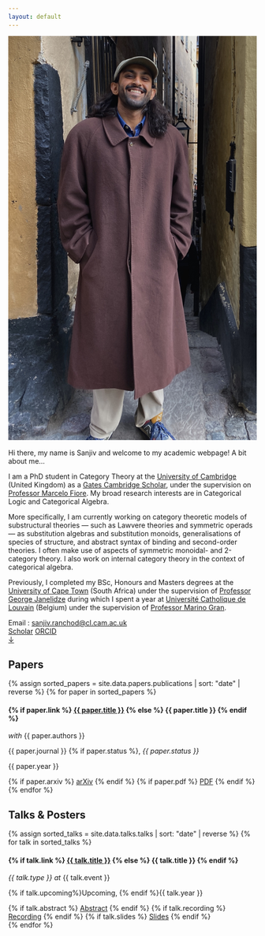 ```yaml
---
layout: default
---
```


<!-- About Me -->
<section id="about" class="about-section">
  <div class="about-content">
    <div class="about-image">
      <img src="assets/img/profile_pic.jpg" alt="Profile Image">
    </div>
    <div class="about-right">
      <div class="about-text">
        <p> Hi there, my name is Sanjiv and welcome to my academic webpage! A bit about me...</p>
        <p>
        I am a PhD student in Category Theory at the <a href="https://www.cst.cam.ac.uk/" target="_blank">University of Cambridge</a> (United Kingdom) as a <a href="https://www.gatescambridge.org/biography/18554/" target="_blank">Gates Cambridge Scholar</a>, under the supervision on <a href="https://www.cl.cam.ac.uk/~mpf23/" target="_blank">Professor Marcelo Fiore</a>. My broad research interests are in Categorical Logic and Categorical Algebra.
        </p>
        <p>
        More specifically, I am currently working on category theoretic models of substructural theories &mdash; such as Lawvere theories and symmetric operads &mdash; as substitution algebras and substitution monoids, generalisations of species of structure, and abstract syntax of binding and second-order theories. I often make use of aspects of symmetric monoidal- and 2-category theory. I also work on internal category theory in the context of categorical algebra.
        </p>
        <p>
        Previously, I completed my BSc, Honours and Masters degrees at the <a href="https://science.uct.ac.za/departments/mathematics-applied-mathematics" target="_blank">University of Cape Town</a> (South Africa) under the supervision of <a href="https://science.uct.ac.za/department-mathematics/contacts/george-janelidze" target="_blank">Professor George Janelidze</a> during which I spent a year at <a href="https://www.uclouvain.be/fr/instituts-recherche/irmp" target="_blank">Université Catholique de Louvain</a> (Belgium) under the supervision of <a href="https://perso.uclouvain.be/marino.gran/" target="_blank">Professor Marino Gran</a>.
        </p>
      </div>
      <div class="about-contact">
        <div class="about-email-box">
        Email : <a href="mailto:sanjiv.ranchod@cl.cam.ac.uk" class="about-email">sanjiv.ranchod@cl.cam.ac.uk</a>
        </div>
        <div class="about-buttons">
          <a href="https://scholar.google.com/citations?user=mLMt8jsAAAAJ&hl=en&oi=ao" target="_blank" class="btn google-scholar">Scholar</a>
          <a href="https://orcid.org/0000-0003-0334-7010" target="_blank" class="btn orcid">ORCID</a>
        </div>
      </div>
    </div>
  </div>
  <div class="scroll-down">
  <a class="card" href="#papers" aria-label="Scroll to Papers section">
    ↓
  </a>
</div>
</section>

<!-- Papers -->
<section id="papers" class="papers-section">
  <div class="papers-container section-container">
    <h2 class="section-title card">Papers</h2>
    <div class="card-list">
    {% assign sorted_papers = site.data.papers.publications | sort: "date" | reverse %}
    {% for paper in sorted_papers %}
      <div class="paper-entry card">
        <h4 class="paper-title">
          {% if paper.link %}
            <a href="{{ paper.link }}" target="_blank">{{ paper.title }}</a>
          {% else %}
            {{ paper.title }}
          {% endif %}
        </h4>
        <p class="paper-details"> <em>with</em> {{ paper.authors }}</p>
        <p class="paper-journal">{{ paper.journal }} {% if paper.status %}, <em> {{ paper.status }} </em></p>
        <p class="paper-year">{{ paper.year }}</p>
        <div class="paper-links">
          {% if paper.arxiv %}
            <a class="btn" href="{{ paper.arxiv }}" target="_blank">arXiv</a>
          {% endif %}
          {% if paper.pdf %}
            <a class="btn" href="{{ paper.pdf }}" target="_blank">PDF</a>
          {% endif %}
        </div>
      </div>
    {% endfor %}
    </div>
  </div>
</section>

<!-- Talks & Posters -->
<section id="talks-posters" class="talks-section">
  <div class="talks-container section-container">
    <h2 class="section-title card">Talks & Posters</h2>
    <div class="card-list">
    {% assign sorted_talks = site.data.talks.talks | sort: "date" | reverse %}
    {% for talk in sorted_talks %}
      <div class="talk-entry card">
        <h4 class="talk-title">
          {% if talk.link %}
            <a href="{{ talk.link }}" target="_blank">{{ talk.title }}</a>
          {% else %}
            {{ talk.title }}
          {% endif %}
        </h4>
        <p class="talk-details">
          <em>{{ talk.type }} at</em> {{ talk.event }}
        </p>
        <p class="talk-year">{% if talk.upcoming%}Upcoming, {% endif %}{{ talk.year }}</p>
        <div class="talk-links">
          {% if talk.abstract %}
            <a class="btn" href="{{ talk.abstract }}" target="_blank" rel="noopener">Abstract</a>
          {% endif %}
          {% if talk.recording %}
            <a class="btn" href="{{ talk.recording }}" target="_blank" rel="noopener">Recording</a>
          {% endif %}
          {% if talk.slides %}
            <a class="btn" href="{{ talk.slides }}" target="_blank" rel="noopener">Slides</a>
          {% endif %}
        </div>
      </div>
    {% endfor %}
    </div>
  </div>
</section>
